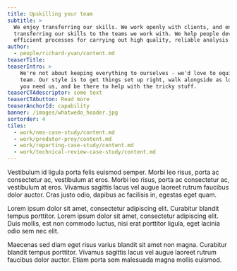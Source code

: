 ```yaml
---
title: Upskilling your team
subtitle: >
  We enjoy transferring our skills. We work openly with clients, and enjoy
  transferring our skills to the teams we work with. We help people develop
  efficient processes for carrying out high quality, reliable analysis.
author: 
  - people/richard-yvan/content.md
teaserTitle: 
teaserIntro: >
    We're not about keeping everything to ourselves - we'd love to equip your
    team. Our style is to get things set up right, walk alongside as long as
    you need us, and be there to help with the tricky stuff.
teaserCTAdescriptor: some text
teaserCTAbutton: Read more
teaserAnchorId: capability
banner: /images/whatwedo_header.jpg
sortorder: 4
tiles:
  - work/nms-case-study/content.md
  - work/predator-prey/content.md
  - work/reporting-case-study/content.md
  - work/technical-review-case-study/content.md
---
```

Vestibulum id ligula porta felis euismod semper. Morbi leo risus, porta ac consectetur ac, vestibulum at eros. Morbi leo risus, porta ac consectetur ac, vestibulum at eros. Vivamus sagittis lacus vel augue laoreet rutrum faucibus dolor auctor. Cras justo odio, dapibus ac facilisis in, egestas eget quam.

Lorem ipsum dolor sit amet, consectetur adipiscing elit. Curabitur blandit tempus porttitor. Lorem ipsum dolor sit amet, consectetur adipiscing elit. Duis mollis, est non commodo luctus, nisi erat porttitor ligula, eget lacinia odio sem nec elit.

Maecenas sed diam eget risus varius blandit sit amet non magna. Curabitur blandit tempus porttitor. Vivamus sagittis lacus vel augue laoreet rutrum faucibus dolor auctor. Etiam porta sem malesuada magna mollis euismod.